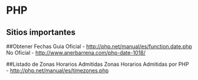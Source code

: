 # PHP

## Sitios importantes

##Obtener Fechas
Guia Oficial - http://php.net/manual/es/function.date.php
No Oficial - http://www.anerbarrena.com/php-date-1018/

##Listado de Zonas Horarios Admitidas
Zonas Horarios Admitidas por PHP - http://php.net/manual/es/timezones.php

